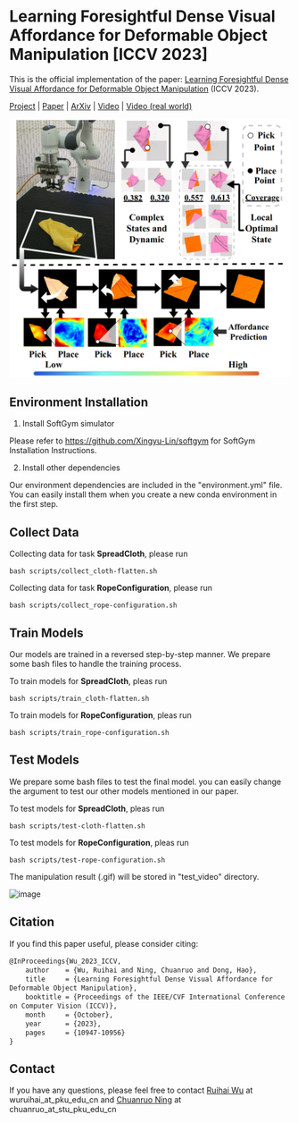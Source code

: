 # Learning Foresightful Dense Visual Affordance for Deformable Object Manipulation [ICCV 2023]
This is the official implementation of the paper: [Learning Foresightful Dense Visual Affordance 
for Deformable Object Manipulation](https://hyperplane-lab.github.io/DeformableAffordance/) (ICCV 2023).

[Project](https://hyperplane-lab.github.io/DeformableAffordance/) | [Paper](https://arxiv.org/pdf/2303.11057.pdf) | [ArXiv](https://arxiv.org/pdf/2303.11057.pdf) | [Video](https://youtu.be/DiZ9aXjK_PU) | [Video (real world)](https://youtu.be/aYneBzwhOGs)

![teaser.png](teaser.png)

## Environment Installation
1. Install SoftGym simulator

Please refer to https://github.com/Xingyu-Lin/softgym for SoftGym Installation Instructions.

2. Install other dependencies

Our environment dependencies are included in the "environment.yml" file. You can easily install them when you create a 
new conda environment in the first step.

## Collect Data
Collecting data for task **SpreadCloth**, please run 
```
bash scripts/collect_cloth-flatten.sh
```
Collecting data for task **RopeConfiguration**, please run 
```
bash scripts/collect_rope-configuration.sh
```
## Train Models
Our models are trained in a reversed step-by-step manner. We prepare some bash files to handle the training process.

To train models for **SpreadCloth**, pleas run
```
bash scripts/train_cloth-flatten.sh
```

To train models for **RopeConfiguration**, pleas run
```
bash scripts/train_rope-configuration.sh
```
## Test Models
We prepare some bash files to test the final model. you can easily change the argument to test our other models mentioned in our paper.

To test models for **SpreadCloth**, pleas run
```
bash scripts/test-cloth-flatten.sh
```

To test models for **RopeConfiguration**, pleas run
```
bash scripts/test-rope-configuration.sh
```

The manipulation result (.gif) will be stored in "test_video" directory.

<img src="cloth.gif" alt="image" width="200" height="200">

## Citation
If you find this paper useful, please consider citing:
```
@InProceedings{Wu_2023_ICCV,
    author    = {Wu, Ruihai and Ning, Chuanruo and Dong, Hao},
    title     = {Learning Foresightful Dense Visual Affordance for Deformable Object Manipulation},
    booktitle = {Proceedings of the IEEE/CVF International Conference on Computer Vision (ICCV)},
    month     = {October},
    year      = {2023},
    pages     = {10947-10956}
}
```

## Contact
If you have any questions, please feel free to contact [Ruihai Wu](https://warshallrho.github.io/) at wuruihai_at_pku_edu_cn and [Chuanruo Ning](https://tritiumr.github.io/) at chuanruo_at_stu_pku_edu_cn
